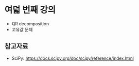 # 여덟 번째 강의 

* QR decomposition
* 고유값 문제

## 참고자료
* SciPy: https://docs.scipy.org/doc/scipy/reference/index.html

